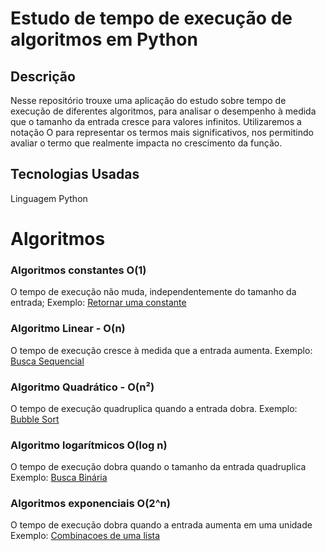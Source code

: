 # Estudo de tempo de execução de algoritmos em Python
## Descrição

Nesse repositório trouxe uma aplicação do estudo sobre tempo de execução de diferentes algoritmos, para analisar o desempenho à medida que o tamanho da entrada cresce para valores infinitos.
Utilizaremos a notação O para representar os termos mais significativos, nos permitindo avaliar o termo que realmente impacta no crescimento da função.

## Tecnologias Usadas

Linguagem Python

# Algoritmos

### Algoritmos constantes O(1)
O tempo de execução não muda, independentemente do tamanho da entrada;
Exemplo: [Retornar uma constante](constante.py)

### Algoritmo Linear - O(n)

O tempo de execução cresce à medida que a entrada aumenta.
Exemplo: [Busca Sequencial](busca_sequencial.py)

### Algoritmo Quadrático - O(n²)

O tempo de execução quadruplica quando a entrada dobra.
Exemplo: [Bubble Sort](bubble_sort.py)

### Algoritmo logarítmicos O(log n)

O tempo de execução dobra quando o tamanho da entrada quadruplica
Exemplo: [Busca Binária](busca_binaria.py)

### Algoritmos exponenciais O(2^n)

O tempo de execução dobra quando a entrada aumenta em uma unidade
Exemplo: [Combinacoes de uma lista](combinacoes.py)
